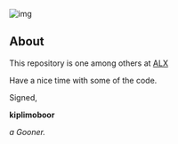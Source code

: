 ![img](https://assets.imaginablefutures.com/media/images/ALX_Logo.max-200x150.png)

## About
This repository is one among others at [ALX](https://www.alxafrica.com/)

Have a nice time with some of the code.

Signed,

__kiplimoboor__

*a Gooner.*
